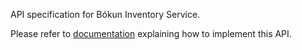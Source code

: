 API specification for Bókun Inventory Service.

Please refer to [documentation](https://bokun.dev/implementing-inventory-service-plugin/rGmzgGe66zjtEQ8FUvS8dd/overview/ngZRtjHXMewiomPfARFDfZ) explaining how to implement this API.
